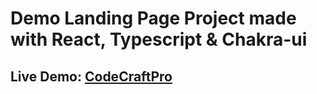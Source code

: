 # Demo Landing Page Project made with React, Typescript & Chakra-ui

## Live Demo: [CodeCraftPro](https://codecraft-pro.netlify.app/)
